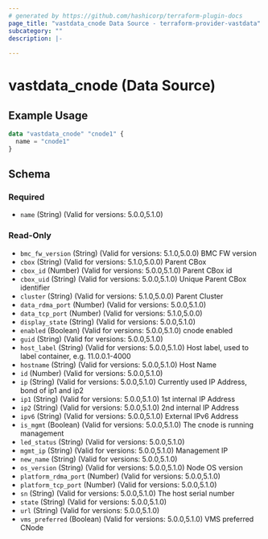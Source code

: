```yaml
---
# generated by https://github.com/hashicorp/terraform-plugin-docs
page_title: "vastdata_cnode Data Source - terraform-provider-vastdata"
subcategory: ""
description: |-
  
---
```


# vastdata_cnode (Data Source)



## Example Usage

```terraform
data "vastdata_cnode" "cnode1" {
  name = "cnode1"
}
```

<!-- schema generated by tfplugindocs -->
## Schema

### Required

- `name` (String) (Valid for versions: 5.0.0,5.1.0)

### Read-Only

- `bmc_fw_version` (String) (Valid for versions: 5.1.0,5.0.0) BMC FW version
- `cbox` (String) (Valid for versions: 5.1.0,5.0.0) Parent CBox
- `cbox_id` (Number) (Valid for versions: 5.0.0,5.1.0) Parent CBox id
- `cbox_uid` (String) (Valid for versions: 5.0.0,5.1.0) Unique Parent CBox identifier
- `cluster` (String) (Valid for versions: 5.1.0,5.0.0) Parent Cluster
- `data_rdma_port` (Number) (Valid for versions: 5.0.0,5.1.0)
- `data_tcp_port` (Number) (Valid for versions: 5.1.0,5.0.0)
- `display_state` (String) (Valid for versions: 5.0.0,5.1.0)
- `enabled` (Boolean) (Valid for versions: 5.0.0,5.1.0) cnode enabled
- `guid` (String) (Valid for versions: 5.0.0,5.1.0)
- `host_label` (String) (Valid for versions: 5.0.0,5.1.0) Host label, used to label container, e.g. 11.0.0.1-4000
- `hostname` (String) (Valid for versions: 5.0.0,5.1.0) Host Name
- `id` (Number) (Valid for versions: 5.0.0,5.1.0)
- `ip` (String) (Valid for versions: 5.0.0,5.1.0) Currently used IP Address, bond of ip1 and ip2
- `ip1` (String) (Valid for versions: 5.0.0,5.1.0) 1st internal IP Address
- `ip2` (String) (Valid for versions: 5.0.0,5.1.0) 2nd internal IP Address
- `ipv6` (String) (Valid for versions: 5.0.0,5.1.0) External IPv6 Address
- `is_mgmt` (Boolean) (Valid for versions: 5.0.0,5.1.0) The cnode is running management
- `led_status` (String) (Valid for versions: 5.0.0,5.1.0)
- `mgmt_ip` (String) (Valid for versions: 5.0.0,5.1.0) Management IP
- `new_name` (String) (Valid for versions: 5.0.0,5.1.0)
- `os_version` (String) (Valid for versions: 5.0.0,5.1.0) Node OS version
- `platform_rdma_port` (Number) (Valid for versions: 5.0.0,5.1.0)
- `platform_tcp_port` (Number) (Valid for versions: 5.0.0,5.1.0)
- `sn` (String) (Valid for versions: 5.0.0,5.1.0) The host serial number
- `state` (String) (Valid for versions: 5.0.0,5.1.0)
- `url` (String) (Valid for versions: 5.0.0,5.1.0)
- `vms_preferred` (Boolean) (Valid for versions: 5.0.0,5.1.0) VMS preferred CNode
